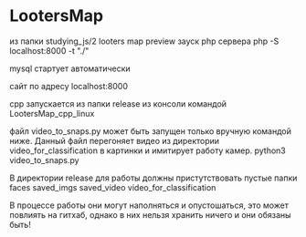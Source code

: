 # LootersMap

из папки studying_js/2 looters map preview зауск php сервера
	php -S localhost:8000 -t "./"
	
mysql стартует автоматически

сайт по адресу localhost:8000

cpp запускается из папки release из консоли командой
	LootersMap_cpp_linux

файл video_to_snaps.py может быть запущен только вручную командой ниже. Данный файл перегоняет видео из директории video_for_classification в картинки и имитирует работу камер.
	python3  video_to_snaps.py

 В директории release для работы должны пристутствовать пустые папки 
 	faces 
 	saved_imgs 
 	saved_video 
 	video_for_classification
 	
 В процессе работы они могут наполняться и опустошаться, это может повлиять на гитхаб, однако в них нельзя хранить ничего и они обязаны быть!

